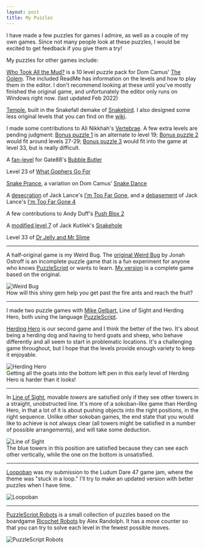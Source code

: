 ```yaml
---
layout: post
title: My Puzzles
---
```


I have made a few puzzles for games I admire, as well as a couple of my own games. Since not many people look at these puzzles, I would be excited to get feedback if you give them a try!

My puzzles for other games include:

[Who Took All the Mud?](https://1drv.ms/u/s!Ar8m4sxHoFLQgr9-5_6lWQWVD021fw?e=W2O5qt) is a 10 level puzzle pack for Dom Camus' [The Golem](https://store.steampowered.com/app/1270390/The_Golem/). The included ReadMe has information on the levels and how to play them in the editor. I don't recommend looking at these until you've mostly finished the original game, and unfortunately the editor only runs on Windows right now. (last updated Feb 2022)  

[Temple](https://wolfesoftware.com/snakefall/#level=HyRr4JK1&20&40?*b1*A0*31*D0110*32*40111*70*3201102*102*I02*10201102022202*30*02*70202220201102024202*I0202420201100020002*401*902000200011000*12*30*02*70*1200011*Y0*01*W0*01*U0*21*U0*21*U0*21*U0*21*V0*11*202*O0*11*202*N0*212*102*N0*81222*410*510*j1/f25?325/f26?483/f27?526/f10?569/f0?652/s4?705/f8?670/f11?550/f6?220/f12?258/f1?196/f4?238/f2?665/b3?612/b4?625/f3?255/f5?138/), built in the Snakefall demake of [Snakebird](https://snakebird.noumenongames.com/). I also designed some less original levels that you can find on the [wiki](https://github.com/thejoshwolfe/snakefall/wiki).  

I made some contributions to Ali Nikkhah's [Vertebrae](https://draxes.itch.io/vertebrae).  A few extra levels are pending judgment: [Bonus puzzle 1](https://www.puzzlescript.net/play.html?p=93866bdc4d383db31fc99c4d9a4db93c) is an alternate to level 19; [Bonus puzzle 2](https://www.puzzlescript.net/play.html?p=5aa21f6896e518d160197982fdaa322c) would fit around levels 27-29; [Bonus puzzle 3](https://www.puzzlescript.net/play.html?p=bb6fe1e13756f395845064849402d6d6) would fit into the game at level 33, but is really difficult.  

A [fan-level](https://www.puzzlescript.net/play.html?p=e564118925b2fa677552548527fdeb7d) for Gate88's [Bubble Butler](https://gate.itch.io/bubble-butler)

Level 23 of [What Gophers Go For](https://what-gophers-go-for.github.io/)

[Snake Prance](https://www.puzzlescript.net/play.html?p=f20d6426914d31a810967cd221216969), a variation on Dom Camus' [Snake Dance](https://bateleur.itch.io/snake-dance)

A [desecration](https://www.puzzlescript.net/play.html?p=443f041b36f57539884e69d2df7bb212) of Jack Lance's [I'm Too Far Gone](https://www.puzzlescript.net/play.html?p=a4bb2bf44284bdb9347cf3f1399d4f11), and a [debasement](https://www.puzzlescript.net/play.html?p=9f93643aa470177db0ee51126deaa522) of Jack Lance's [I'm Too Far Gone 4](https://jacklance.github.io/imtoofargone4/)

A few contributions to Andy Duff's [Push Blox 2](https://store.steampowered.com/app/894430/Push_Blox_2/)

A [modified level 7](https://www.puzzlescript.net/play.html?p=2569c0d26a4331cffc7efaa9df88607c) of Jack Kutilek's [Snakehole](https://jackkutilek.itch.io/snakehole)

Level 33 of [Dr Jelly and Mr Slime](https://thinkycollective.itch.io/dr-jelly-and-mr-slime)

-----

A half-original game is my Weird Bug. The [original Weird Bug](https://www.puzzlescript.net/play.html?p=9174930) by Jonah Ostroff is an incomplete puzzle game that is a fun experiment for anyone who knows [PuzzleScript](https://www.puzzlescript.net/) or wants to learn. [My version](https://joel-fox.itch.io/weird-bug) is a complete game based on the original.  

![Weird Bug](https://joelthefox.github.io/img/WeirdBug.png "The first gem level in Weird Bug")  
How will this shiny gem help you get past the fire ants and reach the fruit?

-----

I made two puzzle games with [Mike Gelbart](https://www.mikegelbart.com/), Line of Sight and Herding Hero, both using the language [PuzzleScript](https://www.puzzlescript.net/).

[Herding Hero](https://joel-fox.itch.io/herding-hero) is our second game and I think the better of the two.  It's about being a herding dog and having to herd goats and sheep, who behave differently and all seem to start in problematic locations.  It's a challenging game throughout, but I hope that the levels provide enough variety to keep it enjoyable.  

![Herding Hero](https://joelthefox.github.io/img/herdingheroscreen.jpg "An early level of Herding Hero")  
Getting all the goats into the bottom left pen in this early level of Herding Hero is harder than it looks!  

-----

In [Line of Sight](https://joel-fox.itch.io/line-of-sight), movable *towers* are satisfied only if they see other towers in a straight, unobstructed line.  It's more of a sokoban-like game than Herding Hero, in that a lot of it is about pushing objects into the right positions, in the right sequence.  Unlike other sokoban games, the end state that you would like to achieve is not always clear (all towers might be satisfied in a number of possible arrangements), and will take some deduction.

![Line of Sight](https://joelthefox.github.io/img/LoSscreen.png "Level 3 of Line of Sight")  
The blue towers in this position are satisfied because they can see each other vertically, while the one on the bottom is unsatisfied.  

-----

[Loopoban](https://joel-fox.itch.io/loopoban) was my submission to the Ludum Dare 47 game jam, where the theme was "stuck in a loop." I'll try to make an updated version with better puzzles when I have time.

![Loopoban](https://joelthefox.github.io/img/Loopoban.png "Level 1 of Loopoban")  

-----

[PuzzleScript Robots](https://joel-fox.itch.io/puzzlescript-robots) is a small collection of puzzles based on the boardgame [Ricochet Robots](https://boardgamegeek.com/boardgame/51/ricochet-robots) by Alex Randolph.  It has a move counter so that you can try to solve each level in the fewest possible moves.

![PuzzleScript Robots](https://joelthefox.github.io/img/pusslescriptrobots.png "Move 6 of level 3.  I made random moves, so don't try this at home.")
